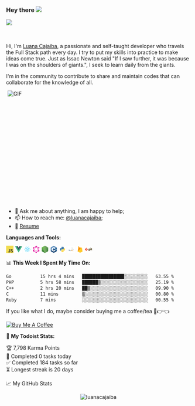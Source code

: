 ### Hey there <img src="https://media.giphy.com/media/hvRJCLFzcasrR4ia7z/giphy.gif" width="25px">



![](https://visitor-badge.glitch.me/badge?page_id=luanacajaiba.luanacajaiba)

<br />

Hi, I'm [Luana Cajaiba](https://www.linkedin.com/in/luana-cajaiba-0163a853/), a passionate and self-taught developer who travels the Full Stack path every day. I try to put my skills into practice to make ideas come true. Just as Issac Newton said "If I saw further, it was because I was on the shoulders of giants.", I seek to learn daily from the giants.

I'm in the community to contribute to share and maintain codes that can collaborate for the knowledge of all.


  <img align="right" alt="GIF" src="https://media.giphy.com/media/JIX9t2j0ZTN9S/giphy.gif" width="500" height="320" />

- 💬 Ask me about anything, I am happy to help;
- 📫 How to reach me: [@luanacajaiba](https://twitter.com/LuanaCajaiba);
- 📝 [Resume](https://drive.google.com/file/d/11jfRKPLEKxD-f2uF1cS9SRaDulBONYkJ/view)

**Languages and Tools:**

<code><img height="20" src="https://raw.githubusercontent.com/github/explore/80688e429a7d4ef2fca1e82350fe8e3517d3494d/topics/javascript/javascript.png"></code>
<code><img height="20" src="https://raw.githubusercontent.com/github/explore/80688e429a7d4ef2fca1e82350fe8e3517d3494d/topics/vue/vue.png"></code>
<code><img height="20" src="https://raw.githubusercontent.com/github/explore/80688e429a7d4ef2fca1e82350fe8e3517d3494d/topics/react/react.png"></code>
<code><img height="20" src="https://raw.githubusercontent.com/github/explore/5c058a388828bb5fde0bcafd4bc867b5bb3f26f3/topics/graphql/graphql.png"></code>
<code><img height="20" src="https://raw.githubusercontent.com/github/explore/80688e429a7d4ef2fca1e82350fe8e3517d3494d/topics/nodejs/nodejs.png"></code>
<code><img height="20" src="https://raw.githubusercontent.com/github/explore/80688e429a7d4ef2fca1e82350fe8e3517d3494d/topics/cpp/cpp.png"></code>
<code><img height="20" src="https://raw.githubusercontent.com/github/explore/80688e429a7d4ef2fca1e82350fe8e3517d3494d/topics/python/python.png"></code>
<code><img height="20" src="https://raw.githubusercontent.com/github/explore/80688e429a7d4ef2fca1e82350fe8e3517d3494d/topics/mysql/mysql.png"></code>
<code><img height="20" src="https://raw.githubusercontent.com/github/explore/80688e429a7d4ef2fca1e82350fe8e3517d3494d/topics/firebase/firebase.png"></code>
<code><img height="20" src="https://raw.githubusercontent.com/github/explore/80688e429a7d4ef2fca1e82350fe8e3517d3494d/topics/git/git.png"></code>

📊 **This Week I Spent My Time On:**
<!--START_SECTION:waka-->
```text
Go           15 hrs 4 mins   ████████████████░░░░░░░░░   63.55 % 
PHP          5 hrs 58 mins   ██████▒░░░░░░░░░░░░░░░░░░   25.19 % 
C++          2 hrs 20 mins   ██▒░░░░░░░░░░░░░░░░░░░░░░   09.90 % 
C            11 mins         ▒░░░░░░░░░░░░░░░░░░░░░░░░   00.80 % 
Ruby         7 mins          ░░░░░░░░░░░░░░░░░░░░░░░░░   00.55 % 
```
<!--END_SECTION:waka-->

If you like what I do, maybe consider buying me a coffee/tea 🥺👉👈

<a href="https://www.buymeacoffee.com/luanacajaiba" target="_blank"><img src="https://cdn.buymeacoffee.com/buttons/v2/default-red.png" alt="Buy Me A Coffee" width="150" ></a>

🚧 **My Todoist Stats:**
<!-- TODO-IST:START -->
🏆  7,798 Karma Points           
🌸  Completed 0 tasks today           
✅  Completed 184 tasks so far           
⏳  Longest streak is 20 days
<!-- TODO-IST:END -->


📈 My GitHub Stats

<p align="center"> <img src="https://github-readme-stats.vercel.app/api?username=luanacajaiba&show_icons=true&theme=gotham" alt="luanacajaiba" />